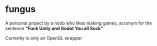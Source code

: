 # fungus

A personal project by a noob who likes making games, acronym for the sentence **"Fuck Unity and Godot You all Suck"**

Currently is only an OpenGL wrapper


